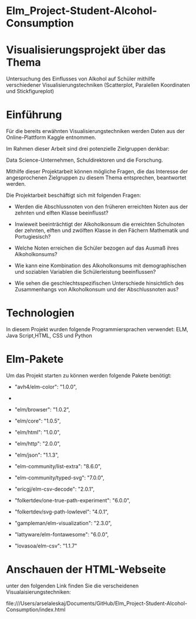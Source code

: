 # Elm_Project-Student-Alcohol-Consumption
# Visualisierungsprojekt über das Thema
Untersuchung des Einflusses von Alkohol auf Schüler mithilfe verschiedener Visualisierungstechniken (Scatterplot, Paralellen Koordinaten und Stickfigureplot)
# Einführung 
Für die bereits erwähnten Visualisierungstechniken werden Daten aus der Online-Plattform Kaggle  entnommen.

Im Rahmen dieser Arbeit sind drei potenzielle Zielgruppen denkbar: 

Data Science-Unternehmen, Schuldirektoren und die Forschung.

Mithilfe dieser Projektarbeit können mögliche Fragen, die das Interesse der angesprochenen Zielgruppen zu diesem Thema entsprechen, beantwortet werden.

Die Projektarbeit beschäftigt sich mit folgenden Fragen: 

- Werden die Abschlussnoten von den früheren erreichten Noten aus der zehnten und elften Klasse beeinflusst?

- Inwieweit beeinträchtigt der Alkoholkonsum die erreichten Schulnoten der zehnten, elften und zwölften Klasse in den Fächern Mathematik und Portugiesisch?

- Welche Noten erreichen die Schüler bezogen auf das Ausmaß ihres Alkoholkonsums? 

- Wie kann eine Kombination des Alkoholkonsums mit demographischen und soziablen Variablen die Schülerleistung beeinflussen? 

- Wie sehen die geschlechtsspezifischen Unterschiede hinsichtlich des Zusammenhangs von Alkoholkonsum und der Abschlussnoten aus?

# Technologien
In diesem Projekt wurden folgende Programmiersprachen verwendet: ELM, Java Script,HTML, CSS und Python
# Elm-Pakete 
Um das Projekt starten zu können werden folgende Pakete benötigt: 
- "avh4/elm-color": "1.0.0",
- 
- "elm/browser": "1.0.2",

- "elm/core": "1.0.5",
- "elm/html": "1.0.0",
- "elm/http": "2.0.0",
- "elm/json": "1.1.3",
- "elm-community/list-extra": "8.6.0",
- "elm-community/typed-svg": "7.0.0",
- "ericgj/elm-csv-decode": "2.0.1",
- "folkertdev/one-true-path-experiment": "6.0.0",
- "folkertdev/svg-path-lowlevel": "4.0.1",
- "gampleman/elm-visualization": "2.3.0",
- "lattyware/elm-fontawesome": "6.0.0",
- "lovasoa/elm-csv": "1.1.7"
# Anschauen der HTML-Webseite
unter den folgenden Link finden Sie die verscheidenen Visualaisierungstechniken: 

file:///Users/arselaleskaj/Documents/GitHub/Elm_Project-Student-Alcohol-Consumption/index.html
